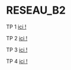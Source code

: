 # RESEAU_B2

TP 1 [ici !](https://github.com/FlorianLeveil/RESEAU_B2/blob/master/TP-1.md)

TP 2 [ici !](https://github.com/FlorianLeveil/RESEAU_B2/blob/master/TP-2.md)

TP 3 [ici !](https://github.com/FlorianLeveil/RESEAU_B2/blob/master/TP-3.md)

TP 4 [ici !](https://github.com/FlorianLeveil/RESEAU_B2/blob/master/TP-4.md)

